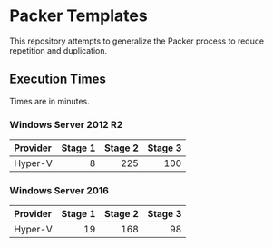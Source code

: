 # Packer Templates

This repository attempts to generalize the Packer process to reduce repetition and duplication.

## Execution Times

Times are in minutes.

### Windows Server 2012 R2

Provider | Stage 1 | Stage 2 | Stage 3
:--------|--------:|--------:|--------:
Hyper-V  |       8 |     225 |     100

### Windows Server 2016

Provider | Stage 1 | Stage 2 | Stage 3
:--------|--------:|--------:|--------:
Hyper-V  |      19 |     168 |      98
